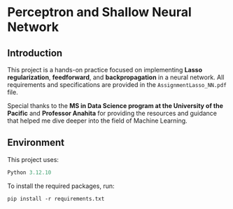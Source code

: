 # Perceptron and Shallow Neural Network

## Introduction

This project is a hands-on practice focused on implementing **Lasso regularization**, **feedforward**, and **backpropagation** in a neural network. All requirements and specifications are provided in the `AssignmentLasso_NN.pdf` file.

Special thanks to the **MS in Data Science program at the University of the Pacific** and **Professor Anahita** for providing the resources and guidance that helped me dive deeper into the field of Machine Learning.

## Environment

This project uses:

```python
Python 3.12.10
```

To install the required packages, run:
```
pip install -r requirements.txt
```
